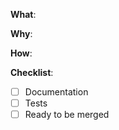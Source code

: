 <!--
Thanks for your interest in the project. I appreciate bugs filed and PRs submitted!
English/日本語(日本語で入力して大丈夫です。日本語の方が迅速です)
-->

<!-- What changes are being made? (What feature/bug is being fixed here?) / 何が変更されていますか？-->
**What**:


<!-- Why are these changes necessary? / なぜその変更をする必要がありましたか？-->
**Why**:


<!-- How were these changes implemented? / これらの変更をどのように実装しましたか？-->
**How**:


**Checklist**:
<!-- add "N/A" to the end of each line that's irrelevant to your changes to check an item, place an "x" in the box like so: "- [x] Documentation" -->

- [ ] Documentation
- [ ] Tests
- [ ] Ready to be merged <!-- In your opinion, is this ready to be merged as soon as it's reviewed? -->

<!-- feel free to add additional comments. -->
